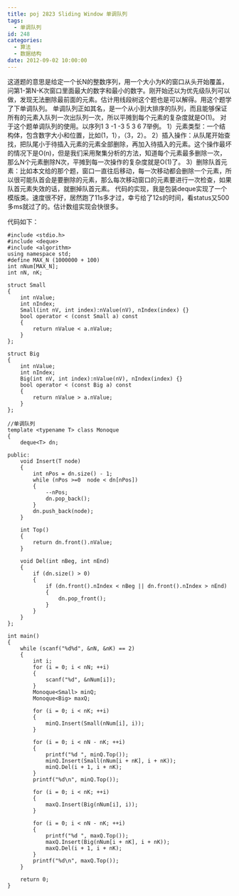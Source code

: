 ```yaml
---
title: poj 2823 Sliding Window 单调队列
tags:
  - 单调队列
id: 248
categories:
  - 算法
  - 数据结构
date: 2012-09-02 10:00:00
---
```


这道题的意思是给定一个长N的整数序列，用一个大小为K的窗口从头开始覆盖，问第1-第N-K次窗口里面最大的数字和最小的数字。刚开始还以为优先级队列可以做，发现无法删除最前面的元素。估计用线段树这个题也是可以解得。用这个题学了下单调队列。
单调队列正如其名，是一个从小到大排序的队列，而且能够保证所有的元素入队列一次出队列一次，所以平摊到每个元素的复杂度就是O(1)。
对于这个题单调队列的使用。以序列1 3 -1 -3 5 3 6 7举例。
1）元素类型：一个结构体，包含数字大小和位置，比如(1，1），（3，2）。
2）插入操作：从队尾开始查找，把队尾小于待插入元素的元素全部删除，再加入待插入的元素。这个操作最坏的情况下是O(n)，但是我们采用聚集分析的方法，知道每个元素最多删除一次，那么N个元素删除N次，平摊到每一次操作的复杂度就是O(1)了。
3）删除队首元素：比如本文给的那个题，窗口一直往后移动，每一次移动都会删除一个元素，所以很可能队首会是要删除的元素，那么每次移动窗口的元素要进行一次检查，如果队首元素失效的话，就删掉队首元素。
代码的实现，我是包装deque实现了一个模版类。速度很不好，居然跑了11s多才过，幸亏给了12s的时间，看status又500多ms就过了的。估计数组实现会快很多。

代码如下：
``` stylus
#include <stdio.h>
#include <deque>
#include <algorithm>
using namespace std;
#define MAX_N (1000000 + 100)
int nNum[MAX_N];
int nN, nK;

struct Small
{
    int nValue;
    int nIndex;
    Small(int nV, int index):nValue(nV), nIndex(index) {}
    bool operator < (const Small a) const
    {
        return nValue < a.nValue;
    }
};

struct Big
{
    int nValue;
    int nIndex;
    Big(int nV, int index):nValue(nV), nIndex(index) {}
    bool operator < (const Big a) const
    {
        return nValue > a.nValue;
    }
};

//单调队列
template <typename T> class Monoque
{
    deque<T> dn;

public:
    void Insert(T node)
    {
        int nPos = dn.size() - 1;
        while (nPos >=0  node < dn[nPos])
        {
            --nPos;
            dn.pop_back();
        }
        dn.push_back(node);
    }

    int Top()
    {
        return dn.front().nValue;
    }

    void Del(int nBeg, int nEnd)
    {
        if (dn.size() > 0)
        {
            if (dn.front().nIndex < nBeg || dn.front().nIndex > nEnd)
            {
                dn.pop_front();
            }
        }
    }
};

int main()
{
    while (scanf("%d%d", &nN, &nK) == 2)
    {
        int i;
        for (i = 0; i < nN; ++i)
        {
            scanf("%d", &nNum[i]);
        }
        Monoque<Small> minQ;
        Monoque<Big> maxQ;

        for (i = 0; i < nK; ++i)
        {
            minQ.Insert(Small(nNum[i], i));
        }

        for (i = 0; i < nN - nK; ++i)
        {
            printf("%d ", minQ.Top());
            minQ.Insert(Small(nNum[i + nK], i + nK));
            minQ.Del(i + 1, i + nK);
        }
        printf("%d\n", minQ.Top());

        for (i = 0; i < nK; ++i)
        {
            maxQ.Insert(Big(nNum[i], i));
        }

        for (i = 0; i < nN - nK; ++i)
        {
            printf("%d ", maxQ.Top());
            maxQ.Insert(Big(nNum[i + nK], i + nK));
            maxQ.Del(i + 1, i + nK);
        }
        printf("%d\n", maxQ.Top());
    }

    return 0;
}
```